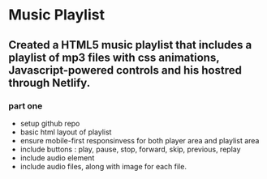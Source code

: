# Music Playlist 

## Created a HTML5 music playlist that includes a playlist of mp3 files with css animations, Javascript-powered controls and his hostred through Netlify.

### part one 

* setup github repo 
* basic html layout of playlist 
* ensure mobile-first responsinvess for both player area and playlist area
* include buttons : play, pause, stop, forward, skip, previous, replay 
* include audio element 
* include audio files, along with image for each file. 